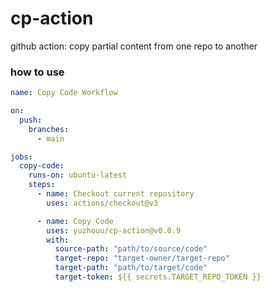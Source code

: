 # cp-action

github action: copy partial content from one repo to another

### how to use

```yml
name: Copy Code Workflow

on:
  push:
    branches:
      - main

jobs:
  copy-code:
    runs-on: ubuntu-latest
    steps:
      - name: Checkout current repository
        uses: actions/checkout@v3

      - name: Copy Code
        uses: yuzhouu/cp-action@v0.0.9
        with:
          source-path: "path/to/source/code"
          target-repo: "target-owner/target-repo"
          target-path: "path/to/target/code"
          target-token: ${{ secrets.TARGET_REPO_TOKEN }}
```
